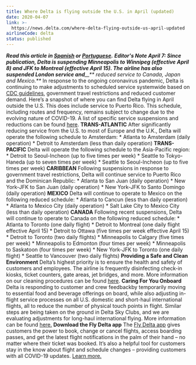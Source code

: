 ```yaml
---
title: Where Delta is flying outside the U.S. in April (updated)
date: 2020-04-07
link: >-
  https://news.delta.com/where-delta-flying-outside-us-april-updated
airlineCode: delta
status: published
---
```

**_Read this article in [Spanish](https://news.delta.com/actualizacion-de-programacion-donde-vuela-delta-fuera-de-los-eeuu-en-abril) or [Portuguese](https://news.delta.com/atualizacao-na-programacao-para-onde-delta-esta-voando-fora-dos-estados-unidos-em-abril)._** _**Editor's Note April 7: Since publication, Delta is suspending Minneapolis to Winnipeg (effective April 8) and JFK to Montreal (effective April 15). The airline has also suspended London service and**__** reduced service to Canada, Japan and Mexico.​**_ In response to the ongoing coronavirus pandemic, Delta is continuing to make adjustments to scheduled service systemwide based on [CDC guidelines](https://www.cdc.gov/coronavirus/2019-ncov/travelers/index.html), government travel restrictions and reduced customer demand. Here’s a snapshot of where you can find Delta flying in April outside the U.S. This does include service to Puerto Rico. This schedule, including routes and frequency, remains subject to change due to the evolving nature of COVID-19. A list of specific service suspensions and reductions can be found [here](https://news.delta.com/coronavirus-update-changes-our-flying-schedule). **TRANS-ATLANTIC** After significantly reducing service from the U.S. to most of Europe and the U.K., Delta will operate the following schedule to Amsterdam: * Atlanta to Amsterdam (daily operation) * Detroit to Amsterdam (less than daily operation) **TRANS-PACIFIC** Delta will operate the following schedule to the Asia-Pacific region: * Detroit to Seoul-Incheon (up to five times per week) * Seattle to Tokyo-Haneda (up to seven times per week) * Seattle to Seoul-Incheon (up to five times per week) **CARIBBEAN** Following suspensions in response to government travel restrictions, Delta will continue service to Puerto Rico and the Dominican Republic: * Atlanta to San Juan (daily operation) * New York-JFK to San Juan (daily operation) * New York-JFK to Santo Domingo (daily operation) **MEXICO** Delta will continue to operate to Mexico on the following reduced schedule: * Atlanta to Cancun (less than daily operation) * Atlanta to Mexico City (daily operation) * Salt Lake City to Mexico City (less than daily operation) **CANADA** Following recent suspensions, Delta will continue to operate to Canada on the following reduced schedule: * Atlanta to Toronto (one daily flight) * Detroit to Montreal (one daily flight effective April 15) * Detroit to Ottawa (five times per week effective April 15) * Detroit to Toronto (two daily flights) * Minneapolis to Calgary (five times per week) * Minneapolis to Edmonton (four times per week) * Minneapolis to Saskatoon (four times per week) * New York-JFK to Toronto (one daily flight) * Seattle to Vancouver (two daily flights) **Providing a Safe and Clean Environment** Delta’s highest priority is to ensure the health and safety of customers and employees. The airline is frequently disinfecting check-in kiosks, ticket counters, gate areas, jet bridges, and more. More information on our cleaning procedures can be found [here](https://news.delta.com/coronavirus-update-deltas-cleaning-measures-protect-public-health-and-safety-check-arrival). **Caring For You Onboard** Delta is responding to customer and crew feedbackby temporarily moving to essential food and beverage offerings on board, while also adjusting in-flight service processes on all U.S. domestic and short-haul international flights, all to reduce the number of physical touch points in flight. Similar steps are being taken on the ground in Delta Sky Clubs, and we are evaluating adjustments for long-haul international flying. More information can be found [here.](https://news.delta.com/delta-responds-customer-and-crew-feedback-adjusts-food-and-beverage-service-board-and-clubs) **Download the Fly Delta app** The [Fly Delta app](https://www.delta.com/us/en/delta-digital/mobile) gives customers the power to book, change or cancel flights, access boarding passes, and get the latest flight notifications in the palm of their hand – no matter where their ticket was booked. It’s also a helpful tool for customers stay in the know about flight and schedule changes – providing customers with all COVID-19 updates. [Learn more.](https://news.delta.com/get-flight-notifications-no-matter-how-you-booked-your-fingertips-4-reasons-download-fly-delta-app) 
